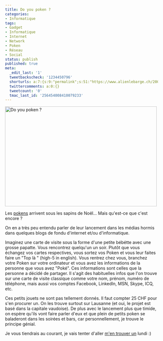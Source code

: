 ```yaml
---
title: Do you poken ?
categories:
- Informatique
tags:
- Gadget
- Informatique
- Internet
- Network
- Poken
- Réseau
- Social
status: publish
published: true
meta:
  _edit_last: '1'
  tweetbackscheck: '1234450796'
  shorturls: a:7:{s:9:"permalink";s:51:"https://www.alienlebarge.ch/2008/12/21/do-you-poken/";s:7:"tinyurl";s:25:"https://tinyurl.com/chr7pc";s:4:"isgd";s:17:"https://is.gd/ikhS";s:5:"bitly";s:18:"https://bit.ly/1kzQ";s:5:"snipr";s:22:"https://snipr.com/b9xxq";s:5:"snurl";s:22:"https://snurl.com/b9xxq";s:7:"snipurl";s:24:"https://snipurl.com/b9xxq";}
  twittercomments: a:0:{}
  tweetcount: '0'
  tmac_last_id: '256454008410079233'
---
```

<img class="alignnone size-medium wp-image-920" title="Do you poken ?" src="https://dlgjp9x71cipk.cloudfront.net/2008/12/poken_bigbanner-500x329.jpg" alt="Do you poken ?" width="500" height="329" />

Les <a title="Le site des pokens" href="https://www.doyoupoken.com/">pokens</a> arrivent sous les sapins de Noël... Mais qu'est-ce que c'est encore ?

On en a très peu entendu parler de leur lancement dans les médias hormis dans quelques blogs de fondu d'internet et/ou d'informatique.

Imaginez une carte de visite sous la forme d'une petite bébétte avec une grosse papatte. Vous rencontrez quelqu'un un soir. Plutôt que vous échangez vos cartes respectives, vous sortez vos Poken et vous leur faites faire un "Top là " (high-5 in english).<span>
</span>Vous rentrez chez vous, branchez votre Poken sur votre ordinateur et vous avez les informations de la personne que vous avez "Poké". Ces informations sont celles que la personne a décidé de partager. Il s'agit des habituelles infos que l'on trouve sur une carte de visite classique comme votre nom, prénom, numéro de téléphone, mais aussi vos comptes Facebook, LinkedIn, MSN, Skype, ICQ, etc.

Ces petits jouets ne sont pas tellement donnés. Il faut compter 25 CHF pour s'en procurer un. On les trouve surtout sur Lausanne (et oui, le projet est basé dans la capitale vaudoise). De plus avec le lancement plus que timide, on espère qu'ils vont faire parler d'eux et que plein de petits poken se baladeront dans les soirées et bars, car personnellement, je trouve le principe génial.

Je vous tiendrais au courant, je vais tenter d'aller <a href="https://www.doyoupoken.com/PokenWeb/corporate/buy_list.jsf">m'en trouver un</a> lundi :)

<!--more-->

 

<object width="480" height="295" data="https://www.youtube.com/v/O-RElDpDIXw&amp;hl=fr&amp;fs=1" type="application/x-shockwave-flash"><param name="allowFullScreen" value="true" /><param name="allowscriptaccess" value="always" /><param name="src" value="https://www.youtube.com/v/O-RElDpDIXw&amp;hl=fr&amp;fs=1" /><param name="allowfullscreen" value="true" /></object>
